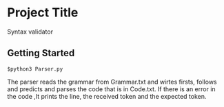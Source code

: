 # Project Title

Syntax validator

## Getting Started

```
$python3 Parser.py
```
The parser reads the grammar from Grammar.txt and wirtes firsts, follows and predicts and parses the code that is in Code.txt.
If there is an error in the code ,It prints the line, the received token and the expected token.

